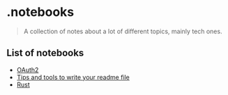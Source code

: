 # .notebooks

> A collection of notes about a lot of different topics, mainly tech ones.

## List of notebooks

- [OAuth2](./oauth2/oauth2.md)
- [Tips and tools to write your readme file](./markdown/readme-tips-tools.md)
- [Rust](./programming_languages/rust.md)
